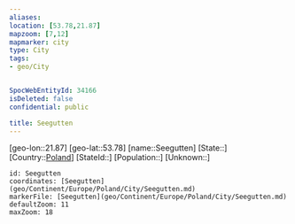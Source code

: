 ```yaml
---
aliases: 
location: [53.78,21.87]
mapzoom: [7,12] 
mapmarker: city 
type: City
tags:
- geo/City


SpocWebEntityId: 34166
isDeleted: false
confidential: public

title: Seegutten
---
```

[geo-lon::21.87]
[geo-lat::53.78]
[name::Seegutten]
[State::]
[Country::[Poland](geo/Continent/Europe/Poland.md)]
[StateId::]
[Population::]
[Unknown::]


```leaflet
id: Seegutten
coordinates: [Seegutten](geo/Continent/Europe/Poland/City/Seegutten.md)
markerFile: [Seegutten](geo/Continent/Europe/Poland/City/Seegutten.md)
defaultZoom: 11 
maxZoom: 18
```


